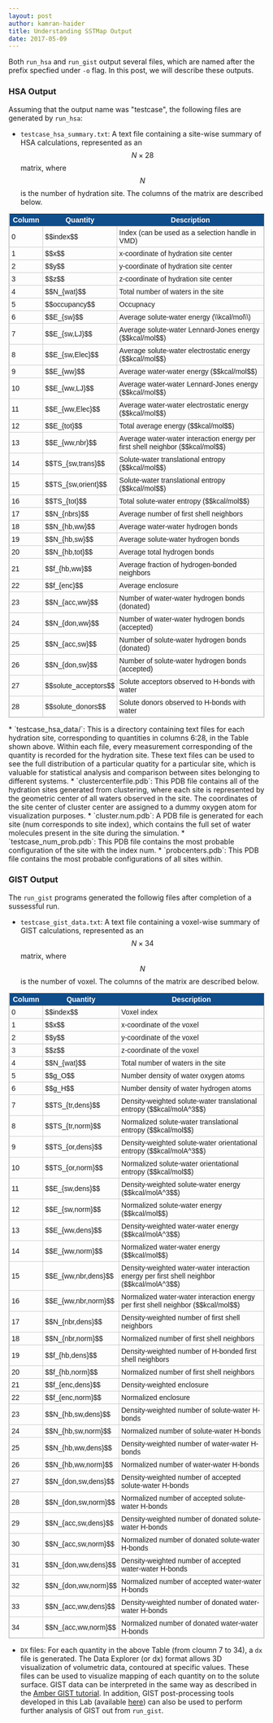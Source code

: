 ```yaml
---
layout: post
author: kamran-haider
title: Understanding SSTMap Output
date: 2017-05-09
---
```

Both `run_hsa` and `run_gist` output several files, which are named after the prefix specfied under `-o` flag. In this post, we will describe these outputs. 
<!--more-->


### HSA Output
Assuming that the output name was "testcase", the following files are generated by `run_hsa`:
* `testcase_hsa_summary.txt`: A text file containing a site-wise summary of HSA calculations, represented as an $$N \times 28$$ matrix, where $$N$$ is the number of hydration site. The columns of the matrix are described below.
<style type="text/css">
  table.tableizer-table {
    font-size: 14px;
    border: 1px solid #CCC; 
    font-family: Lucida Sans Unicode, Lucida Grande, sans-serif;
  } 
  .tableizer-table td {
    padding: 4px;
    margin: 3px;
    border: 1px solid #CCC;
  }
  .tableizer-table th {
    background-color: #104E8B; 
    color: #FFF;
    font-weight: bold;
  }
</style>
<table class="tableizer-table">
<thead><tr class="tableizer-firstrow"><th>Column</th><th>Quantity</th><th>Description</th></tr></thead><tbody>
 <tr><td>0</td><td>$$index$$</td><td>Index (can be used as a selection handle in VMD)</td></tr>
 <tr><td>1</td><td>$$x$$</td><td>x-coordinate of hydration site center</td></tr>
 <tr><td>2</td><td>$$y$$</td><td>y-coordinate of hydration site center</td></tr>
 <tr><td>3</td><td>$$z$$</td><td>z-coordinate of hydration site center</td></tr>
 <tr><td>4</td><td>$$N_{wat}$$</td><td>Total number of waters in the site</td></tr>
 <tr><td>5</td><td>$$occupancy$$</td><td>Occupnacy</td></tr>
 <tr><td>6</td><td>$$E_{sw}$$</td><td>Average solute-water energy (\\kcal/mol\\)</td></tr>
 <tr><td>7</td><td>$$E_{sw,LJ}$$</td><td>Average solute-water Lennard-Jones energy ($$kcal/mol$$)</td></tr>
 <tr><td>8</td><td>$$E_{sw,Elec}$$</td><td>Average solute-water electrostatic energy ($$kcal/mol$$)</td></tr>
 <tr><td>9</td><td>$$E_{ww}$$</td><td>Average water-water energy ($$kcal/mol$$)</td></tr>
 <tr><td>10</td><td>$$E_{ww,LJ}$$</td><td>Average water-water Lennard-Jones energy ($$kcal/mol$$)</td></tr>
 <tr><td>11</td><td>$$E_{ww,Elec}$$</td><td>Average water-water electrostatic energy ($$kcal/mol$$)</td></tr>
 <tr><td>12</td><td>$$E_{tot}$$</td><td>Total average energy ($$kcal/mol$$)</td></tr>
 <tr><td>13</td><td>$$E_{ww,nbr}$$</td><td> Average water-water interaction energy per first shell neighbor  ($$kcal/mol$$)</td></tr>
 <tr><td>14</td><td>$$TS_{sw,trans}$$</td><td>Solute-water translational entropy  ($$kcal/mol$$)</td></tr>
 <tr><td>15</td><td>$$TS_{sw,orient}$$</td><td>Solute-water translational entropy  ($$kcal/mol$$)</td></tr>
 <tr><td>16</td><td>$$TS_{tot}$$</td><td>Total solute-water entropy  ($$kcal/mol$$)</td></tr>
 <tr><td>17</td><td>$$N_{nbrs}$$</td><td> Average number of first shell neighbors</td></tr>
 <tr><td>18</td><td>$$N_{hb,ww}$$</td><td> Average water-water hydrogen bonds</td></tr>
 <tr><td>19</td><td>$$N_{hb,sw}$$</td><td> Average solute-water hydrogen bonds</td></tr>
 <tr><td>20</td><td>$$N_{hb,tot}$$</td><td>Average total hydrogen bonds</td></tr>
 <tr><td>21</td><td>$$f_{hb,ww}$$</td><td> Average fraction of hydrogen-bonded neighbors</td></tr>
 <tr><td>22</td><td>$$f_{enc}$$</td><td> Average enclosure</td></tr>
 <tr><td>23</td><td>$$N_{acc,ww}$$</td><td> Number of water-water hydrogen bonds (donated)</td></tr>
 <tr><td>24</td><td>$$N_{don,ww}$$</td><td> Number of water-water hydrogen bonds (accepted)</td></tr>
 <tr><td>25</td><td>$$N_{acc,sw}$$</td><td> Number of solute-water hydrogen bonds (donated)</td></tr>
 <tr><td>26</td><td>$$N_{don,sw}$$</td><td> Number of solute-water hydrogen bonds (accepted)</td></tr>
 <tr><td>27</td><td>$$solute_acceptors$$</td><td>Solute acceptors observed to H-bonds with water</td></tr>
 <tr><td>28</td><td>$$solute_donors$$</td><td>Solute donors observed to H-bonds with water</td></tr>
</tbody></table> 
* `testcase_hsa_data/`: This is a directory containing text files for each hydration site, corresponding to quantities in columns 6:28, in the Table shown above. Within each file, every measurement corresponding of the quantity is recorded for the hydration site. These text files can be used to see the full distribution of a particular quatity for a particular site, which is valuable for statistical analysis and comparison between sites belonging to different systems.
* `clustercenterfile.pdb`: This PDB file contains all of the hydration sites generated from clustering, where each site is represented by the geometric center of all waters observed in the site. The coordinates of the site center of cluster center are assigned to a dummy oxygen atom for visualization purposes.
* `cluster.num.pdb`: A PDB file is generated for each site (num corresponds to site index), which contains the full set of water molecules present in the site during the simulation.
* `testcase_num_prob.pdb`: This PDB file contains the most probable configuration of the site with the index num.
* `probcenters.pdb`: This PDB file contains the most probable configurations of all sites within.


### GIST Output
The `run_gist` programs generated the followig files after completion of a sussessful run.
* `testcase_gist_data.txt`: A text file containing a voxel-wise summary of GIST calculations, represented as an $$N \times 34$$ matrix, where $$N$$ is the number of voxel. The columns of the matrix are described below.
<style type="text/css">
  table.tableizer-table {
    font-size: 14px;
    border: 1px solid #CCC; 
    font-family: Lucida Sans Unicode, Lucida Grande, sans-serif;
  } 
  .tableizer-table td {
    padding: 4px;
    margin: 3px;
    border: 1px solid #CCC;
  }
  .tableizer-table th {
    background-color: #104E8B; 
    color: #FFF;
    font-weight: bold;
  }
</style>
<table class="tableizer-table">
<thead><tr class="tableizer-firstrow"><th>Column</th><th>Quantity</th><th>Description</th></tr></thead><tbody>
 <tr><td>0</td><td>$$index$$</td><td>Voxel index</td></tr>
 <tr><td>1</td><td>$$x$$</td><td>x-coordinate of the voxel</td></tr>
 <tr><td>2</td><td>$$y$$</td><td>y-coordinate of the voxel</td></tr>
 <tr><td>3</td><td>$$z$$</td><td>z-coordinate of the voxel</td></tr>
 <tr><td>4</td><td>$$N_{wat}$$</td><td>Total number of waters in the site</td></tr>
 <tr><td>5</td><td>$$g_O$$</td><td>Number density of water oxygen atoms</td></tr>
 <tr><td>6</td><td>$$g_H$$</td><td>Number density of water hydrogen atoms</td></tr>
 <tr><td>7</td><td>$$TS_{tr,dens}$$</td><td>Density-weighted solute-water translational entropy ($$kcal/molA^3$$)</td></tr>
 <tr><td>8</td><td>$$TS_{tr,norm}$$</td><td>Normalized solute-water translational entropy ($$kcal/mol$$)</td></tr>
 <tr><td>9</td><td>$$TS_{or,dens}$$</td><td>Density-weighted solute-water orientational entropy ($$kcal/molA^3$$)</td></tr>
 <tr><td>10</td><td>$$TS_{or,norm}$$</td><td>Normalized solute-water orientational entropy ($$kcal/mol$$)</td></tr>
 <tr><td>11</td><td>$$E_{sw,dens}$$</td><td>Density-weighted solute-water energy ($$kcal/molA^3$$)</td></tr>
 <tr><td>12</td><td>$$E_{sw,norm}$$</td><td>Normalized solute-water energy ($$kcal/mol$$)</td></tr>
 <tr><td>13</td><td>$$E_{ww,dens}$$</td><td>Density-weighted water-water energy ($$kcal/molA^3$$)</td></tr>
 <tr><td>14</td><td>$$E_{ww,norm}$$</td><td>Normalized water-water energy ($$kcal/mol$$)</td></tr>
 <tr><td>15</td><td>$$E_{ww,nbr,dens}$$</td><td>Density-weighted water-water interaction energy per first shell neighbor ($$kcal/molA^3$$)</td></tr>
 <tr><td>16</td><td>$$E_{ww,nbr,norm}$$</td><td>Normalized water-water interaction energy per first shell neighbor ($$kcal/mol$$)</td></tr>
 <tr><td>17</td><td>$$N_{nbr,dens}$$</td><td>Density-weighted number of first shell neighbors</td></tr>
 <tr><td>18</td><td>$$N_{nbr,norm}$$</td><td>Normalized number of first shell neighbors</td></tr>
 <tr><td>19</td><td>$$f_{hb,dens}$$</td><td>Density-weighted number of H-bonded first shell neighbors</td></tr>
 <tr><td>20</td><td>$$f_{hb,norm}$$</td><td>Normalized number of first shell neighbors</td></tr>
 <tr><td>21</td><td>$$f_{enc,dens}$$</td><td>Density-weighted enclosure</td></tr>
 <tr><td>22</td><td>$$f_{enc,norm}$$</td><td>Normalized enclosure</td></tr>
 <tr><td>23</td><td>$$N_{hb,sw,dens}$$</td><td>Density-weighted number of solute-water H-bonds</td></tr>
 <tr><td>24</td><td>$$N_{hb,sw,norm}$$</td><td>Normalized number of solute-water H-bonds</td></tr>
 <tr><td>25</td><td>$$N_{hb,ww,dens}$$</td><td>Density-weighted number of water-water H-bonds</td></tr>
 <tr><td>26</td><td>$$N_{hb,ww,norm}$$</td><td>Normalized number of water-water H-bonds</td></tr>
 <tr><td>27</td><td>$$N_{don,sw,dens}$$</td><td>Density-weighted number of accepted solute-water H-bonds</td></tr>
 <tr><td>28</td><td>$$N_{don,sw,norm}$$</td><td>Normalized number of accepted solute-water H-bonds</td></tr>
 <tr><td>29</td><td>$$N_{acc,sw,dens}$$</td><td>Density-weighted number of donated solute-water H-bonds</td></tr>
 <tr><td>30</td><td>$$N_{acc,sw,norm}$$</td><td>Normalized number of donated solute-water H-bonds</td></tr>
 <tr><td>31</td><td>$$N_{don,ww,dens}$$</td><td>Density-weighted number of accepted water-water H-bonds</td></tr>
 <tr><td>32</td><td>$$N_{don,ww,norm}$$</td><td>Normalized number of accepted water-water H-bonds</td></tr>
 <tr><td>33</td><td>$$N_{acc,ww,dens}$$</td><td>Density-weighted number of donated water-water H-bonds</td></tr>
 <tr><td>34</td><td>$$N_{acc,ww,norm}$$</td><td>Normalized number of donated water-water H-bonds</td></tr>
</tbody></table>

 * `DX` files: For each quantity in the above Table (from cloumn 7 to 34), a `dx` file is generated. The Data Explorer (or dx) format allows 3D visualization of volumetric data, contoured at specific values. These files can be used to visualize mapping of each quantity on to the solute surface. GIST data can be interpreted in the same way as described in the [Amber GIST tutorial](http://ambermd.org/tutorials/advanced/tutorial25/). In addition, GIST post-processing tools developed in this Lab (available [here](http://ambermd.org/tutorials/advanced/tutorial25/section4.htm)) can also be used to perform further analysis of GIST out from `run_gist`. 
<!--more-->
